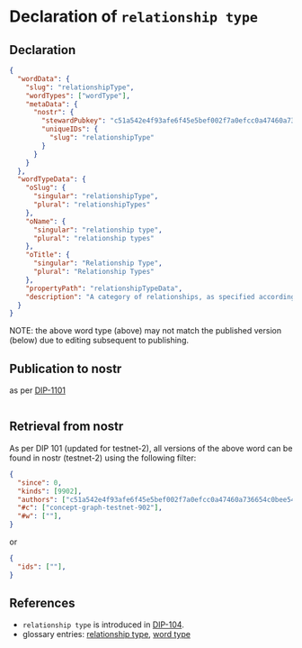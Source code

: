 # Declaration of `relationship type`

## Declaration

```json
{
  "wordData": {
    "slug": "relationshipType",
    "wordTypes": ["wordType"],
    "metaData": {
      "nostr": {
        "stewardPubkey": "c51a542e4f93afe6f45e5bef002f7a0efcc0a47460a736654c0bee5402c482fa",
        "uniqueIDs": {
          "slug": "relationshipType"
        }
      }
    }
  },
  "wordTypeData": {
    "oSlug": {
      "singular": "relationshipType",
      "plural": "relationshipTypes"
    },
    "oName": {
      "singular": "relationship type",
      "plural": "relationship types"
    },
    "oTitle": {
      "singular": "Relationship Type",
      "plural": "Relationship Types"
    },
    "propertyPath": "relationshipTypeData",
    "description": "A category of relationships, as specified according to the DCoSL protocol."
  }
}
```

NOTE: the above word type (above) may not match the published version (below) due to editing subsequent to publishing.

## Publication to nostr

as per [DIP-1101](../../networking/nostr/1101.md)

```json

```

## Retrieval from nostr

As per DIP 101 (updated for testnet-2), all versions of the above word can be found in nostr (testnet-2) using the following filter:

```json
{
  "since": 0,
  "kinds": [9902],
  "authors": ["c51a542e4f93afe6f45e5bef002f7a0efcc0a47460a736654c0bee5402c482fa"],
  "#c": ["concept-graph-testnet-902"],
  "#w": [""],
}
```

or

```json
{
  "ids": [""],
}
```

## References

- `relationship type` is introduced in [DIP-104](../104.md).
- glossary entries: [relationship type](../../../glossary/relationshipType.md), [word type](../../../glossary/wordType.md)
